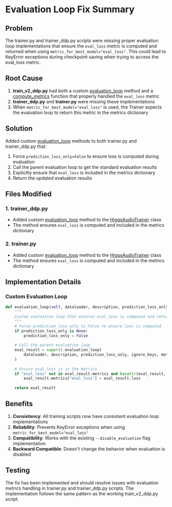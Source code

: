 # Evaluation Loop Fix Summary

## Problem
The trainer.py and trainer_ddp.py scripts were missing proper evaluation loop implementations that ensure the `eval_loss` metric is computed and returned when using `metric_for_best_model="eval_loss"`. This could lead to KeyError exceptions during checkpoint saving when trying to access the eval_loss metric.

## Root Cause
1. **train_v2_ddp.py** had both a custom [evaluation_loop](file:///Users/vikram.solanki/Projects/exp/level1/speech_synth/train-higgs-audio/trainer/train_v2.py#L699-L716) method and a [compute_metrics](file:///Users/vikram.solanki/Projects/exp/level1/speech_synth/train-higgs-audio/trainer/train_v2_ddp.py#L781-L793) function that properly handled the `eval_loss` metric
2. **trainer_ddp.py** and **trainer.py** were missing these implementations
3. When `metric_for_best_model="eval_loss"` is used, the Trainer expects the evaluation loop to return this metric in the metrics dictionary

## Solution
Added custom [evaluation_loop](file:///Users/vikram.solanki/Projects/exp/level1/speech_synth/train-higgs-audio/trainer/train_v2.py#L699-L716) methods to both trainer.py and trainer_ddp.py that:

1. Force `prediction_loss_only=False` to ensure loss is computed during evaluation
2. Call the parent evaluation loop to get the standard evaluation results
3. Explicitly ensure that `eval_loss` is included in the metrics dictionary
4. Return the updated evaluation results

## Files Modified

### 1. trainer_ddp.py
- Added custom [evaluation_loop](file:///Users/vikram.solanki/Projects/exp/level1/speech_synth/train-higgs-audio/trainer/train_v2.py#L699-L716) method to the [HiggsAudioTrainer](file:///Users/vikram.solanki/Projects/exp/level1/speech_synth/train-higgs-audio/trainer/trainer_ddp.py#L605-L624) class
- The method ensures `eval_loss` is computed and included in the metrics dictionary

### 2. trainer.py
- Added custom [evaluation_loop](file:///Users/vikram.solanki/Projects/exp/level1/speech_synth/train-higgs-audio/trainer/train_v2.py#L699-L716) method to the [HiggsAudioTrainer](file:///Users/vikram.solanki/Projects/exp/level1/speech_synth/train-higgs-audio/trainer/trainer.py#L603-L624) class
- The method ensures `eval_loss` is computed and included in the metrics dictionary

## Implementation Details

### Custom Evaluation Loop
```python
def evaluation_loop(self, dataloader, description, prediction_loss_only=None, ignore_keys=None, metric_key_prefix="eval"):
    """
    Custom evaluation loop that ensures eval_loss is computed and returned
    """
    # Force prediction_loss_only to False to ensure loss is computed
    if prediction_loss_only is None:
        prediction_loss_only = False
        
    # Call the parent evaluation loop
    eval_result = super().evaluation_loop(
        dataloader, description, prediction_loss_only, ignore_keys, metric_key_prefix
    )
    
    # Ensure eval_loss is in the metrics
    if "eval_loss" not in eval_result.metrics and hasattr(eval_result, 'loss'):
        eval_result.metrics["eval_loss"] = eval_result.loss
        
    return eval_result
```

## Benefits
1. **Consistency**: All training scripts now have consistent evaluation loop implementations
2. **Reliability**: Prevents KeyError exceptions when using `metric_for_best_model="eval_loss"`
3. **Compatibility**: Works with the existing `--disable_evaluation` flag implementation
4. **Backward Compatible**: Doesn't change the behavior when evaluation is disabled

## Testing
The fix has been implemented and should resolve issues with evaluation metrics handling in trainer.py and trainer_ddp.py scripts. The implementation follows the same pattern as the working train_v2_ddp.py script.
